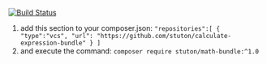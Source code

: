 [![Build Status](https://travis-ci.com/stuton/calculate-expression-bundle.svg?branch=master)](https://travis-ci.com/stuton/calculate-expression-bundle)

1. add this section to your composer.json:
`"repositories":[
        {
            "type":"vcs",
            "url": "https://github.com/stuton/calculate-expression-bundle"
        }
    ]`
2. and execute the command:
`composer require stuton/math-bundle:^1.0`






